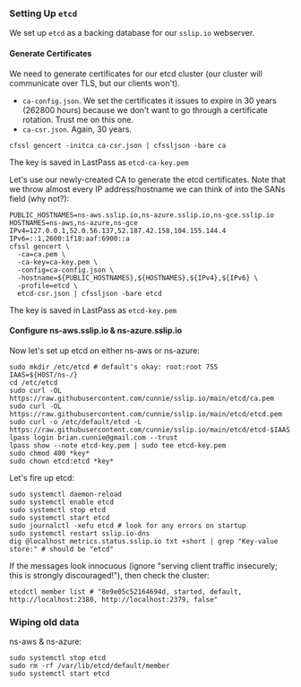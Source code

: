 ### Setting Up `etcd`

We set up `etcd` as a backing database for our `sslip.io` webserver.

#### Generate Certificates

We need to generate certificates for our etcd cluster (our cluster will
communicate over TLS, but our clients won't).

- `ca-config.json`. We set the certificates it issues to expire in 30
  years (262800 hours) because we don't want to go through a certificate
  rotation. Trust me on this one.
- `ca-csr.json`. Again, 30 years.

```shell
cfssl gencert -initca ca-csr.json | cfssljson -bare ca
```

The key is saved in LastPass as `etcd-ca-key.pem`

Let's use our newly-created CA to generate the etcd certificates. Note
that we throw almost every IP address/hostname we can think of into the
SANs field (why not?):

```shell
PUBLIC_HOSTNAMES=ns-aws.sslip.io,ns-azure.sslip.io,ns-gce.sslip.io
HOSTNAMES=ns-aws,ns-azure,ns-gce
IPv4=127.0.0.1,52.0.56.137,52.187.42.158,104.155.144.4
IPv6=::1,2600:1f18:aaf:6900::a
cfssl gencert \
  -ca=ca.pem \
  -ca-key=ca-key.pem \
  -config=ca-config.json \
  -hostname=${PUBLIC_HOSTNAMES},${HOSTNAMES},${IPv4},${IPv6} \
  -profile=etcd \
  etcd-csr.json | cfssljson -bare etcd
```

The key is saved in LastPass as `etcd-key.pem`

#### Configure ns-aws.sslip.io & ns-azure.sslip.io

Now let's set up etcd on either ns-aws or ns-azure:

```shell
sudo mkdir /etc/etcd # default's okay: root:root 755
IAAS=${HOST/ns-/}
cd /etc/etcd
sudo curl -OL https://raw.githubusercontent.com/cunnie/sslip.io/main/etcd/ca.pem
sudo curl -OL https://raw.githubusercontent.com/cunnie/sslip.io/main/etcd/etcd.pem
sudo curl -o /etc/default/etcd -L https://raw.githubusercontent.com/cunnie/sslip.io/main/etcd/etcd-$IAAS.conf
lpass login brian.cunnie@gmail.com --trust
lpass show --note etcd-key.pem | sudo tee etcd-key.pem
sudo chmod 400 *key*
sudo chown etcd:etcd *key*
```

Let's fire up etcd:

```shell
sudo systemctl daemon-reload
sudo systemctl enable etcd
sudo systemctl stop etcd
sudo systemctl start etcd
sudo journalctl -xefu etcd # look for any errors on startup
sudo systemctl restart sslip.io-dns
dig @localhost metrics.status.sslip.io txt +short | grep "Key-value store:" # should be "etcd"
```

If the messages look innocuous (ignore "serving client traffic insecurely; this
is strongly discouraged!"), then check the cluster:

```shell
etcdctl member list # "8e9e05c52164694d, started, default, http://localhost:2380, http://localhost:2379, false"
```

### Wiping old data

ns-aws & ns-azure:

```
sudo systemctl stop etcd
sudo rm -rf /var/lib/etcd/default/member
sudo systemctl start etcd
```

